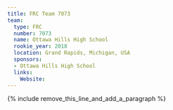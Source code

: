 ```yaml
---
title: FRC Team 7073
team:
  type: FRC
  number: 7073
  name: Ottawa Hills High School
  rookie_year: 2018
  location: Grand Rapids, Michigan, USA
  sponsors:
  - Ottawa Hills High School
  links:
    Website:
---
```


{% include remove_this_line_and_add_a_paragraph %}
